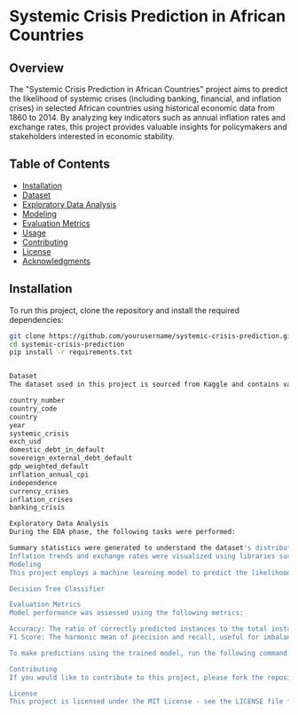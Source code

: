 # Systemic Crisis Prediction in African Countries

## Overview
The "Systemic Crisis Prediction in African Countries" project aims to predict the likelihood of systemic crises (including banking, financial, and inflation crises) in selected African countries using historical economic data from 1860 to 2014. By analyzing key indicators such as annual inflation rates and exchange rates, this project provides valuable insights for policymakers and stakeholders interested in economic stability.

## Table of Contents
- [Installation](#installation)
- [Dataset](#dataset)
- [Exploratory Data Analysis](#exploratory-data-analysis)
- [Modeling](#modeling)
- [Evaluation Metrics](#evaluation-metrics)
- [Usage](#usage)
- [Contributing](#contributing)
- [License](#license)
- [Acknowledgments](#acknowledgments)

## Installation
To run this project, clone the repository and install the required dependencies:

```bash
git clone https://github.com/yourusername/systemic-crisis-prediction.git
cd systemic-crisis-prediction
pip install -r requirements.txt


Dataset
The dataset used in this project is sourced from Kaggle and contains various economic indicators for 13 African countries, including Algeria, Angola, and Nigeria. Key columns include:

country_number                     
country_code                       
country                            
year                               
systemic_crisis                    
exch_usd                           
domestic_debt_in_default           
sovereign_external_debt_default    
gdp_weighted_default               
inflation_annual_cpi               
independence                       
currency_crises            
inflation_crises           
banking_crisis      

Exploratory Data Analysis
During the EDA phase, the following tasks were performed:

Summary statistics were generated to understand the dataset's distribution.
Inflation trends and exchange rates were visualized using libraries such as Matplotlib and Seaborn.
Modeling
This project employs a machine learning model to predict the likelihood of systemic crises. The algorithm implemented was:

Decision Tree Classifier

Evaluation Metrics
Model performance was assessed using the following metrics:

Accuracy: The ratio of correctly predicted instances to the total instances.
F1 Score: The harmonic mean of precision and recall, useful for imbalanced datasets.

To make predictions using the trained model, run the following command:

Contributing
If you would like to contribute to this project, please fork the repository and submit a pull request. Contributions, feedback, and suggestions are welcome!

License
This project is licensed under the MIT License - see the LICENSE file for details.

